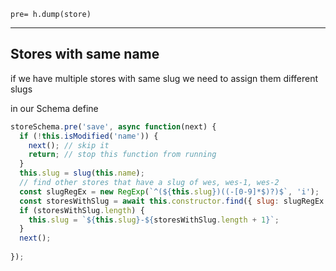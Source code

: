 `pre= h.dump(store)`



----

## Stores with same name

if we have multiple stores with same slug we need to assign them different slugs

in our Schema define 

```javascript
storeSchema.pre('save', async function(next) {
  if (!this.isModified('name')) {
    next(); // skip it
    return; // stop this function from running
  }
  this.slug = slug(this.name);
  // find other stores that have a slug of wes, wes-1, wes-2
  const slugRegEx = new RegExp(`^(${this.slug})((-[0-9]*$)?)$`, 'i');
  const storesWithSlug = await this.constructor.find({ slug: slugRegEx });
  if (storesWithSlug.length) {
    this.slug = `${this.slug}-${storesWithSlug.length + 1}`;
  }
  next();
 
});
```

  